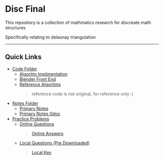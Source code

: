 # Disc Final

This repository is a collection of mathmatics research for
discreate math structures

Specifically relating to delaunay triangulation

---

## Quick Links
- [Code Folder](code)
	- [Algoritm Implimentation](./code/mainCode/DelEncoding.py)
	- [Blender Front End](./code/mainCode/d_triag.blend)
	- [Reference Algoritms](code/codeReferences) 
		> reference code is not original, for reference only :)
- [Notes Folder](notes)
	- [Primary Notes](./notes/M300_Project.docx)
	- [Primary Notes Gdoc](https://docs.google.com/document/d/1GlsLovy4gOt3LDK7ZUjc_XSxfFyRBZGS6B_c2YgQjzg/edit?usp=sharing)
- [Practice Problems](problems)  
	- [Online Questions](https://docs.google.com/document/d/1_yiZldG3h0QIhx2ojA9-1mzOuqK4chXP6TveOGSyx-o/edit)
		> [Online Answers](https://docs.google.com/document/d/1aWyY48miu_AZw-VVg7_T79c-gvucFWa-iOj-20XcUmk/edit)
	- [Local Questions (Pre Downloaded)](./problems/Math300_FinalProject_DelaunayProblems.docx)
		> [Local Key](./problems/Math300_FinalProject_DelaunayProblems_Key.docx)  
